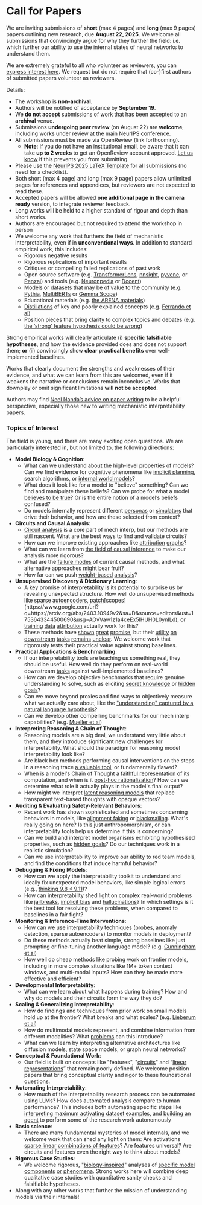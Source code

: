 # Call for Papers
We are inviting submissions of **short** (max 4 pages) and **long** (max 9 pages) papers outlining new research, due **August 22, 2025**. We welcome all submissions that convincingly argue for why they further the field: i.e. which further our ability to use the internal states of neural networks to understand them. 

We are extremely grateful to all who volunteer as reviewers, you can [express interest here](https://www.google.com/url?q=https://docs.google.com/forms/d/e/1FAIpQLSdiw1SJllzoTz_nqzDTzTOGb9DV3W_truQyh-WvYj_QGIi7Mg/viewform?usp%3Ddialog&sa=D&source=editors&ust=1753643344481127&usg=AOvVaw3Rxfs0kIV64LRTlwrNfh4a). We request but do not require that (co-)first authors of submitted papers volunteer as reviewers. 

Details: 
* The workshop is **non-archival**.
* Authors will be notified of acceptance by **September 19**.
* We **do not accept** submissions of work that has been accepted to an **archival** venue.
* Submissions **undergoing peer review** (on August 22) are **welcome**, including works under review at the main NeurIPS conference.
* All submissions must be made via OpenReview (link forthcoming).
  * **Note**: If you do not have an institutional email, be aware that it can take **up to 2 weeks** to get an OpenReview account approved. [Let us know](mailto:neurips2025@mechinterpworkshop.com) if this prevents you from submitting.
* Please use the [NeurIPS 2025 LaTeX Template](https://www.google.com/url?q=https://media.neurips.cc/Conferences/NeurIPS2025/Styles.zip&sa=D&source=editors&ust=1753643344484873&usg=AOvVaw3-GyY7ipmNX0IKLgPMqCk6) for all submissions (no need for a checklist).
* Both short (max 4 page) and long (max 9 page) papers allow unlimited pages for references and appendices, but reviewers are not expected to read these.
* Accepted papers will be allowed **one additional page in the camera ready** version, to integrate reviewer feedback.
* Long works will be held to a higher standard of rigour and depth than short works.
* Authors are encouraged but not required to attend the workshop in person
* We welcome any work that furthers the field of mechanistic interpretability, even if in **unconventional ways**. In addition to standard empirical work, this includes:
  * Rigorous negative results
  * Rigorous replications of important results
  * Critiques or compelling failed replications of past work
  * Open source software (e.g. [TransformerLens](https://www.google.com/url?q=https://github.com/neelnanda-io/TransformerLens&sa=D&source=editors&ust=1753643344487676&usg=AOvVaw2calprbUw4MD-IA4kPm9vN), [nnsight](https://www.google.com/url?q=https://github.com/ndif-team/nnsight&sa=D&source=editors&ust=1753643344487831&usg=AOvVaw1xCli92H_-iZgkZ4gcMsTp), [pyvene](https://www.google.com/url?q=https://github.com/stanfordnlp/pyvene/tree/main/pyvene/models/mlp&sa=D&source=editors&ust=1753643344487979&usg=AOvVaw0D6XJGMD17sB6f_wrwAIGH), or [Penzai](https://www.google.com/url?q=https://github.com/google-deepmind/penzai&sa=D&source=editors&ust=1753643344488148&usg=AOvVaw0wytXhl6UazMqZFEWJSKLF)) and tools (e.g. [Neuronpedia](https://www.google.com/url?q=http://neuronpedia.org&sa=D&source=editors&ust=1753643344488310&usg=AOvVaw2mPSvJ6Z4vyW0K9MPBbHds) or [Docent](https://www.google.com/url?q=https://transluce.org/introducing-docent&sa=D&source=editors&ust=1753643344488536&usg=AOvVaw2BYa8Pgl82fPSrKTWeDLeP))
  * Models or datasets that may be of value to the community (e.g. [Pythia](https://www.google.com/url?q=https://arxiv.org/abs/2304.01373&sa=D&source=editors&ust=1753643344488825&usg=AOvVaw0VIPja9rEdePLHWI80TGIa), [MultiBERTs](https://www.google.com/url?q=https://arxiv.org/abs/2106.16163&sa=D&source=editors&ust=1753643344488964&usg=AOvVaw1LDIlJbhCKcQKT3A7ilRT6) or [Gemma Scope](https://www.google.com/url?q=https://arxiv.org/abs/2408.05147&sa=D&source=editors&ust=1753643344489093&usg=AOvVaw2T2BklTXVlTaEKjpt_8t4j))
  * Educational materials (e.g. [the ARENA materials](https://www.google.com/url?q=https://arena3-chapter1-transformer-interp.streamlit.app/&sa=D&source=editors&ust=1753643344489383&usg=AOvVaw0eAPoNBvw7M-ZSJH5aYHb-))
  * [Distillations](https://www.google.com/url?q=https://distill.pub/2017/research-debt/&sa=D&source=editors&ust=1753643344489557&usg=AOvVaw0MeTRf5Iyaj3DhRfR17_EM) of key and poorly explained concepts (e.g. [Ferrando et al](https://www.google.com/url?q=https://arxiv.org/abs/2405.00208&sa=D&source=editors&ust=1753643344489779&usg=AOvVaw1AAUFGsxGM4hqV4ymNRcG-))
  * Position pieces that bring clarity to complex topics and debates (e.g. [the ‘strong’ feature hypothesis could be wrong](https://www.google.com/url?q=https://www.alignmentforum.org/posts/tojtPCCRpKLSHBdpn/the-strong-feature-hypothesis-could-be-wrong&sa=D&source=editors&ust=1753643344490197&usg=AOvVaw0tDFaw0wNAGhixluWzXnKM))

Strong empirical works will clearly articulate (i) **specific falsifiable hypotheses**, and how the evidence provided does and does not support them; **or** (ii) convincingly show **clear practical benefits** over well-implemented baselines. 

Works that clearly document the strengths and weaknesses of their evidence, and what we can learn from this are welcomed, even if it weakens the narrative or conclusions remain inconclusive. Works that downplay or omit significant limitations **will not be accepted**. 

Authors may find [Neel Nanda’s advice on paper writing](https://www.google.com/url?q=https://www.alignmentforum.org/posts/eJGptPbbFPZGLpjsp/highly-opinionated-advice-on-how-to-write-ml-papers&sa=D&source=editors&ust=1753643344491943&usg=AOvVaw3jQBZJZtDPvwqLDdPGA2c7) to be a helpful perspective, especially those new to writing mechanistic interpretability papers. 
### Topics of Interest
The field is young, and there are many exciting open questions. We are particularly interested in, but not limited to, the following directions: 
* **Model Biology & Cognition**:
  * What can we understand about the high-level properties of models? Can we find evidence for cognitive phenomena like [implicit planning](https://www.google.com/url?q=https://transformer-circuits.pub/2025/attribution-graphs/biology.html%23dives-poems&sa=D&source=editors&ust=1753643344493457&usg=AOvVaw2yxY6PSHjKjd_AaygFeJOu), search algorithms, or [internal world models](https://www.google.com/url?q=https://arxiv.org/abs/2210.13382&sa=D&source=editors&ust=1753643344493830&usg=AOvVaw2QwJ3WV4dGEyshe8HZcMVQ)?
  * What does it look like for a model to "believe" something? Can we find and manipulate these beliefs? Can we probe for what a model [believes to be true](https://www.google.com/url?q=https://arxiv.org/abs/2310.06824&sa=D&source=editors&ust=1753643344494629&usg=AOvVaw1mrnvRaeBxR48WVXXDBs44)? Or is the entire notion of a model’s beliefs confused?
  * Do models internally represent different [personas](https://www.google.com/url?q=https://arxiv.org/abs/2406.12094&sa=D&source=editors&ust=1753643344495147&usg=AOvVaw34u-iZvJsZ7KxqYgWMPU6k) or [simulators](https://www.google.com/url?q=https://www.nature.com/articles/s41586-023-06647-8&sa=D&source=editors&ust=1753643344495350&usg=AOvVaw2Q7cHVsQ_bGydqUQtKQL_O) that drive their behavior, and how are these selected from context?
* **Circuits and Causal Analysis**:
  * [Circuit analysis](https://www.google.com/url?q=https://distill.pub/2020/circuits/zoom-in/&sa=D&source=editors&ust=1753643344496057&usg=AOvVaw1yg3XqBDAiq-tEBas1PNkE) is a core part of mech interp, but our methods are still nascent. What are the best ways to find and validate circuits?
  * How can we improve existing approaches like [attribution](https://www.google.com/url?q=https://arxiv.org/abs/2406.11944&sa=D&source=editors&ust=1753643344496852&usg=AOvVaw0qzQl4ydgNu6TF2NxLfvFg) [graphs](https://www.google.com/url?q=https://transformer-circuits.pub/2025/attribution-graphs/methods.html&sa=D&source=editors&ust=1753643344497092&usg=AOvVaw22lg5fvtaTxiLA29zTs5cz)?
  * What can we learn from [the field of causal inference](https://www.google.com/url?q=https://arxiv.org/abs/2407.04690&sa=D&source=editors&ust=1753643344497505&usg=AOvVaw0h8NBNIiKrgK_2jg9Iz594) to make our analysis more rigorous?
  * What are the [failure modes](https://www.google.com/url?q=https://arxiv.org/abs/2307.15771&sa=D&source=editors&ust=1753643344497951&usg=AOvVaw2iPS330CnNyxSmGpyY74KL) of current causal methods, and what alternative approaches might bear fruit?
  * How far can we push [weight-based](https://www.google.com/url?q=https://arxiv.org/abs/2301.05217&sa=D&source=editors&ust=1753643344499073&usg=AOvVaw0KCClyD8r70W0lSdI8skfp) [analysis](https://www.google.com/url?q=https://arxiv.org/abs/2410.08417&sa=D&source=editors&ust=1753643344499384&usg=AOvVaw0MTYp058gEhLqa5iy4Ujno)?
* **Unsupervised Discovery & Dictionary Learning**:
  * A key promise of interpretability is its potential to surprise us by revealing unexpected structure. How well do unsupervised methods like [sparse](https://www.google.com/url?q=https://arxiv.org/abs/2103.15949&sa=D&source=editors&ust=1753643344500222&usg=AOvVaw2s1nph3rIouvWXyobD538N) [autoencoders](https://www.google.com/url?q=https://transformer-circuits.pub/2023/monosemantic-features&sa=D&source=editors&ust=1753643344500432&usg=AOvVaw1XW8b9ZcyWj3KMO1r7Cz_9), [patch](https://www.google.com/url?q=https://arxiv.org/abs/2401.06102&sa=D&source=editors&ust=1753643344500578&usg=AOvVaw3ugGBdBax9ncE-5m0z9zD_)[scopes](https://www.google.com/url?q=https://arxiv.org/abs/2403.10949v2&sa=D&source=editors&ust=1753643344500690&usg=AOvVaw1z1a4ceEx5IHUH0L0ynILd), or [training](https://www.google.com/url?q=https://proceedings.mlr.press/v70/koh17a?ref%3Dhttps://githubhelp.com&sa=D&source=editors&ust=1753643344500895&usg=AOvVaw0nYxuIGeUlE_-VmaFr5ECH) [data](https://www.google.com/url?q=https://arxiv.org/abs/2308.03296&sa=D&source=editors&ust=1753643344501057&usg=AOvVaw2KhXqp6dBBVKaHaiXBpnet) [attribution](https://www.google.com/url?q=https://arxiv.org/abs/2205.11482&sa=D&source=editors&ust=1753643344501204&usg=AOvVaw2jbTFB6OcIqE4gAaS9Ufx4) actually work for this?
  * These methods have [shown](https://www.google.com/url?q=https://transformer-circuits.pub/2024/scaling-monosemanticity/index.html&sa=D&source=editors&ust=1753643344501561&usg=AOvVaw1OFncdOmO6GELAge8W9ZSV) [great](https://www.google.com/url?q=https://transformer-circuits.pub/2025/attribution-graphs/biology.html&sa=D&source=editors&ust=1753643344501762&usg=AOvVaw2oz88cJKkGXNmfY_k76tUE) [promise](https://www.google.com/url?q=https://arxiv.org/abs/2503.10965&sa=D&source=editors&ust=1753643344501910&usg=AOvVaw204WP9j3B0dBtD9kIraFwj), but their [utility](https://www.google.com/url?q=https://arxiv.org/abs/2502.16681&sa=D&source=editors&ust=1753643344502109&usg=AOvVaw1z2Mc0FBP3xkVPIso4BC5R) [on](https://www.google.com/url?q=https://www.tilderesearch.com/blog/sieve&sa=D&source=editors&ust=1753643344502289&usg=AOvVaw3Pv4LZJAmhWpznWJN5Rc9j) [downstream](https://www.google.com/url?q=https://arxiv.org/abs/2501.17148&sa=D&source=editors&ust=1753643344502490&usg=AOvVaw2YkQFcz5PV_g0PN7RKQDHv) [tasks](https://www.google.com/url?q=https://transformer-circuits.pub/2024/features-as-classifiers/index.html&sa=D&source=editors&ust=1753643344502721&usg=AOvVaw3LgQEMsp6rwErxkuZsyItC) [remains](https://www.google.com/url?q=https://arxiv.org/abs/2502.04382&sa=D&source=editors&ust=1753643344502949&usg=AOvVaw3ll9c9N6dMb0VVDj8hESH5) [unclear](https://www.google.com/url?q=https://www.alignmentforum.org/posts/4uXCAJNuPKtKBsi28/negative-results-for-saes-on-downstream-tasks&sa=D&source=editors&ust=1753643344503236&usg=AOvVaw3ZQBan2wpLtDzaD3AxXd-c). We welcome work that rigorously tests their practical value against strong baselines.
* **Practical Applications & Benchmarking**:
  * If our interpretability tools are teaching us something real, they should be useful. How well do they perform on real-world downstream [tasks](https://www.google.com/url?q=https://www.lesswrong.com/posts/wGRnzCFcowRCrpX4Y/downstream-applications-as-validation-of-interpretability&sa=D&source=editors&ust=1753643344504601&usg=AOvVaw3nFpby_OsNMv7GdT3nYbo4) against well-implemented baselines?
  * How can we develop objective benchmarks that require genuine understanding to solve, such as eliciting [secret knowledge](https://www.google.com/url?q=https://arxiv.org/abs/2505.14352&sa=D&source=editors&ust=1753643344505291&usg=AOvVaw2A5LE3gbdOi_l6ks4LBAM-) or [hidden goals](https://www.google.com/url?q=https://arxiv.org/abs/2503.10965&sa=D&source=editors&ust=1753643344505499&usg=AOvVaw20QiNG6eft-4dBB6noe0Wv)?
  * Can we move beyond proxies and find ways to objectively measure what we actually care about, like the ["understanding" captured by a natural language hypothesis](https://www.google.com/url?q=https://arxiv.org/abs/2502.04382&sa=D&source=editors&ust=1753643344506207&usg=AOvVaw3AVTA2wFtFqMG6Sm_WYs8k)?
  * Can we develop other compelling benchmarks for our mech interp capabilities? (e.g. [Mueller et al](https://www.google.com/url?q=https://arxiv.org/abs/2504.13151&sa=D&source=editors&ust=1753643344506712&usg=AOvVaw3F_-W2FPnbIPzmjQSb0ydC))
* **Interpreting Reasoning & Chain of Thought**:
  * Reasoning models are a big deal, we understand very little about them, and they introduce significant new challenges for interpretability. What should the paradigm for reasoning model interpretability look like?
  * Are black box methods performing causal interventions on the steps in a reasoning trace [a valuable tool](https://www.google.com/url?q=https://arxiv.org/abs/2506.19143&sa=D&source=editors&ust=1753643344508353&usg=AOvVaw17VEx4J3eIJ-ZIzOmTZ7PP), or fundamentally flawed?
  * When is a model's Chain of Thought a [faithful representation](https://www.google.com/url?q=https://arxiv.org/abs/2305.04388&sa=D&source=editors&ust=1753643344508818&usg=AOvVaw1ZdABOvznwOAoLDmK7NCML) of its computation, and when is it [post-hoc rationalization](https://www.google.com/url?q=https://arxiv.org/abs/2503.08679&sa=D&source=editors&ust=1753643344509116&usg=AOvVaw3PHAZ6ZvytqDCqub10E78e)? How can we determine what role it actually plays in the model's final output?
  * How might we interpret [latent reasoning models](https://www.google.com/url?q=https://arxiv.org/abs/2412.06769&sa=D&source=editors&ust=1753643344509659&usg=AOvVaw0kv2B1ATP3TWsSMhXKqtkN) that replace transparent text-based thoughts with opaque vectors?
* **Auditing & Evaluating Safety-Relevant Behaviors**:
  * Recent work has shown sophisticated and sometimes concerning behaviors in models, like [alignment faking](https://www.google.com/url?q=https://arxiv.org/abs/2412.14093&sa=D&source=editors&ust=1753643344510664&usg=AOvVaw30Fi8pms7dvbuw-vlKB1JX) or [blackmailing](https://www.google.com/url?q=https://www.anthropic.com/research/agentic-misalignment&sa=D&source=editors&ust=1753643344510913&usg=AOvVaw2lhBM3gy3vZCVYiC_nju6U). What's really going on here? Is this just anthropomorphism, or can interpretability tools help us determine if this is concerning?
  * Can we build and interpret model organisms exhibiting hypothesised properties, such as [hidden goals](https://www.google.com/url?q=https://arxiv.org/abs/2503.10965&sa=D&source=editors&ust=1753643344511757&usg=AOvVaw1joceYQ5faZFjNFTqnLVMK)? Do our techniques work in a realistic simulation?
  * Can we use interpretability to improve our ability to red team models, and find the conditions that induce harmful behavior?
* **Debugging & Fixing Models**:
  * How can we apply the interpretability toolkit to understand and ideally fix unexpected model behaviors, like simple logical errors (e.g., [thinking 9.8 < 9.11](https://www.google.com/url?q=https://transluce.org/observability-interface&sa=D&source=editors&ust=1753643344513201&usg=AOvVaw1e0MGjgCr_Qu5CGGI0PFEY))?
  * How can interpretability shed light on complex real-world problems like [jailbreaks](https://www.google.com/url?q=https://transformer-circuits.pub/2025/attribution-graphs/biology.html%23dives-jailbreak&sa=D&source=editors&ust=1753643344513701&usg=AOvVaw3qo2wOSuNtTlmgTq6CR7r3), [implicit bias](https://www.google.com/url?q=https://arxiv.org/abs/2506.10922&sa=D&source=editors&ust=1753643344513889&usg=AOvVaw3cs5q3qDqAwsOE1Of_6SGW) and [hallucinations](https://www.google.com/url?q=https://arxiv.org/abs/2411.14257&sa=D&source=editors&ust=1753643344514258&usg=AOvVaw0W-7rkLZAWkUubaYDRLXEg)? In which settings is it the best tool for resolving these problems, when compared to baselines in a fair fight?
* **Monitoring & Inference-Time Interventions**:
  * How can we use interpretability techniques ([probes](https://www.google.com/url?q=https://arxiv.org/abs/2102.12452&sa=D&source=editors&ust=1753643344515270&usg=AOvVaw378YzCMXlRwpLnJghe94Z7), anomaly detection, sparse autoencoders) to monitor models in deployment?
  * Do these methods actually beat simple, strong baselines like just prompting or fine-tuning another language model? (e.g. [Cunningham et al](https://www.google.com/url?q=https://alignment.anthropic.com/2025/cheap-monitors/&sa=D&source=editors&ust=1753643344516089&usg=AOvVaw34WMioz7xh62x0QnFWyB_w))
  * How well do cheap methods like probing work on frontier models, including in more complex situations like 1M+ token context windows, and multi-modal inputs? How can they be made more effective and efficient?
* **Developmental Interpretability**:
  * What can we learn about what happens during training? How and why do models and their circuits form the way they do?
* **Scaling & Generalizing Interpretability**:
  * How do findings and techniques from prior work on small models hold up at the frontier? What breaks and what scales? (e.g. [Lieberum et al](https://www.google.com/url?q=https://arxiv.org/abs/2307.09458&sa=D&source=editors&ust=1753643344518235&usg=AOvVaw37_dyNDqwO3A_tYMEMGgZ9))
  * How do multimodal models represent, and combine information from different modalities? What [problems](https://www.google.com/url?q=https://openreview.net/pdf?id%3DVUhRdZp8ke&sa=D&source=editors&ust=1753643344518871&usg=AOvVaw1xea4fqapXKpsD8wfH5jzi) can this introduce?
  * What can we learn by interpreting alternative architectures like diffusion models, state space models, or graph neural networks?
* **Conceptual & Foundational Work**:
  * Our field is built on concepts like "features", "[circuits](https://www.google.com/url?q=https://distill.pub/2020/circuits/zoom-in/&sa=D&source=editors&ust=1753643344520033&usg=AOvVaw3JPvEqYDfsLUKPkhuWwom-)" and “[linear representations](https://www.google.com/url?q=https://transformer-circuits.pub/2024/july-update/index.html%23linear-representations&sa=D&source=editors&ust=1753643344520308&usg=AOvVaw16sX33Y8yohDjC7cbpGS2m)” that remain poorly defined. We welcome position papers that bring conceptual clarity and rigor to these foundational questions.
* **Automating Interpretability**:
  * How much of the interpretability research process can be automated using LLMs? How does automated analysis compare to human performance? This includes both automating specific steps like [interpreting maximum activating dataset examples](https://www.google.com/url?q=https://openaipublic.blob.core.windows.net/neuron-explainer/paper/index.html&sa=D&source=editors&ust=1753643344521816&usg=AOvVaw2eTk77TKfMbg_L5GZKBszx), and [building an agent](https://www.google.com/url?q=https://arxiv.org/abs/2404.14394&sa=D&source=editors&ust=1753643344522063&usg=AOvVaw3hECEgR0JW5xaaPXTQThTS) to perform some of the research work autonomously
* **Basic science**:
  * There are many fundamental mysteries of model internals, and we welcome work that can shed any light on them: Are activations [sparse linear](https://www.google.com/url?q=https://arxiv.org/abs/1601.03764&sa=D&source=editors&ust=1753643344522996&usg=AOvVaw0poNb00Fd-Rh9td1scDK0e) [combinations of features](https://www.google.com/url?q=https://transformer-circuits.pub/2022/toy_model/index.html&sa=D&source=editors&ust=1753643344523257&usg=AOvVaw310ediIJpsJ2O-ErLeyGhx)? Are features universal? Are circuits and features even the right way to think about models?
* **Rigorous Case Studies**:
  * We welcome rigorous, "[biology-inspired](https://www.google.com/url?q=https://distill.pub/2020/circuits/curve-circuits/&sa=D&source=editors&ust=1753643344524153&usg=AOvVaw30PTE6Sg6K3dUem26a9Qv1)" analyses of [specific model](https://www.google.com/url?q=https://arxiv.org/abs/2310.04625&sa=D&source=editors&ust=1753643344524374&usg=AOvVaw3ttUvL8L6-rIC9eLT-4GVF) [components](https://www.google.com/url?q=https://transformer-circuits.pub/2024/scaling-monosemanticity/index.html&sa=D&source=editors&ust=1753643344524587&usg=AOvVaw2ZHYi2NGPldI1eTwaBuLfZ) [or](https://www.google.com/url?q=https://arxiv.org/abs/2305.01610&sa=D&source=editors&ust=1753643344524735&usg=AOvVaw1qdv6JFXEXeFxxvaCZ4NTE) [phenomena](https://www.google.com/url?q=https://arxiv.org/abs/2306.09346&sa=D&source=editors&ust=1753643344524893&usg=AOvVaw2SpT24veig78hRXpC3PSze). Strong works here will combine deep qualitative case studies with quantitative sanity checks and falsifiable hypotheses.
* Along with any other works that further the mission of understanding models via their internals!